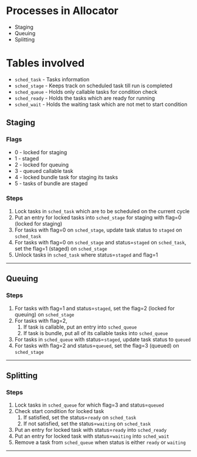 # Processes in Allocator
- Staging
- Queuing
- Splitting

# Tables involved
- `sched_task` - Tasks information
- `sched_stage` - Keeps track on scheduled task till run is completed
- `sched_queue` - Holds only callable tasks for condition check
- `sched_ready` - Holds the tasks which are ready for running
- `sched_wait` - Holds the waiting task which are not met to start condition

## Staging
### Flags
- 0 - locked for staging
- 1 - staged
- 2 - locked for queuing
- 3 - queued callable task
- 4 - locked bundle task for staging its tasks
- 5 - tasks of bundle are staged

### Steps
1. Lock tasks in `sched_task` which are to be scheduled on the current cycle
2. Put an entry for locked tasks into `sched_stage` for staging with flag=0 (locked for staging)
3. For tasks with flag=0 on `sched_stage`, update task status to `staged` on `sched_task`
4. For tasks with flag=0 on `sched_stage` and status=`staged` on `sched_task`, set the flag=1 (staged) on `sched_stage`
5. Unlock tasks in `sched_task` where status=`staged` and flag=1
---
## Queuing
### Steps
1. For tasks with flag=1 and status=`staged`, set the flag=2 (locked for queuing) on `sched_stage`
2. For tasks with flag=2,
    1. If task is callable, put an entry into `sched_queue`
    2. If task is bundle, put all of its callable tasks into `sched_queue`
3. For tasks in `sched_queue` with status=`staged`, update task status to `queued`
4. For tasks with flag=2 and status=`queued`, set the flag=3 (queued) on `sched_stage`
---
## Splitting
### Steps
1. Lock tasks in `sched_queue` for which flag=3 and status=`queued`
2. Check start condition for locked task
    1. If satisfied, set the status=`ready` on `sched_task`
    2. If not satisfied, set the status=`waiting` on `sched_task`
3. Put an entry for locked task with status=`ready` into `sched_ready`
4. Put an entry for locked task with status=`waiting` into `sched_wait`
5. Remove a task from `sched_queue` when status is either `ready` or `waiting`
---